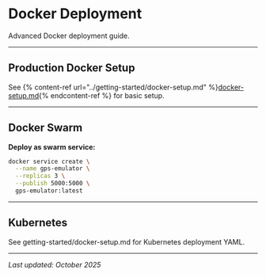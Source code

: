 # Docker Deployment

Advanced Docker deployment guide.

---

## Production Docker Setup

See {% content-ref url="../getting-started/docker-setup.md" %}[docker-setup.md](../getting-started/docker-setup.md){% endcontent-ref %} for basic setup.

---

## Docker Swarm

**Deploy as swarm service:**

```bash
docker service create \
  --name gps-emulator \
  --replicas 3 \
  --publish 5000:5000 \
  gps-emulator:latest
```

---

## Kubernetes

See getting-started/docker-setup.md for Kubernetes deployment YAML.

---

*Last updated: October 2025*
